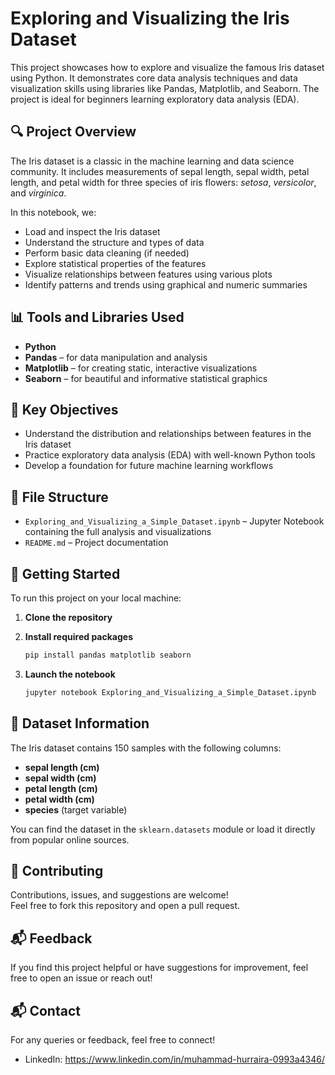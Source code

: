 
# Exploring and Visualizing the Iris Dataset

This project showcases how to explore and visualize the famous Iris dataset using Python. It demonstrates core data analysis techniques and data visualization skills using libraries like Pandas, Matplotlib, and Seaborn. The project is ideal for beginners learning exploratory data analysis (EDA).

## 🔍 Project Overview

The Iris dataset is a classic in the machine learning and data science community. It includes measurements of sepal length, sepal width, petal length, and petal width for three species of iris flowers: *setosa*, *versicolor*, and *virginica*.

In this notebook, we:

- Load and inspect the Iris dataset  
- Understand the structure and types of data  
- Perform basic data cleaning (if needed)  
- Explore statistical properties of the features  
- Visualize relationships between features using various plots  
- Identify patterns and trends using graphical and numeric summaries  

## 📊 Tools and Libraries Used

- **Python**
- **Pandas** – for data manipulation and analysis  
- **Matplotlib** – for creating static, interactive visualizations  
- **Seaborn** – for beautiful and informative statistical graphics  

## 🎯 Key Objectives

- Understand the distribution and relationships between features in the Iris dataset  
- Practice exploratory data analysis (EDA) with well-known Python tools  
- Develop a foundation for future machine learning workflows  

## 📁 File Structure

- `Exploring_and_Visualizing_a_Simple_Dataset.ipynb` – Jupyter Notebook containing the full analysis and visualizations  
- `README.md` – Project documentation  

## 🚀 Getting Started

To run this project on your local machine:

1. **Clone the repository**

2. **Install required packages**

   ```bash
   pip install pandas matplotlib seaborn
   ```

3. **Launch the notebook**

   ```bash
   jupyter notebook Exploring_and_Visualizing_a_Simple_Dataset.ipynb
   ```

## 📌 Dataset Information

The Iris dataset contains 150 samples with the following columns:

- **sepal length (cm)**
- **sepal width (cm)**
- **petal length (cm)**
- **petal width (cm)**
- **species** (target variable)

You can find the dataset in the `sklearn.datasets` module or load it directly from popular online sources.

## 🙌 Contributing

Contributions, issues, and suggestions are welcome!  
Feel free to fork this repository and open a pull request.

## 📬 Feedback

If you find this project helpful or have suggestions for improvement, feel free to open an issue or reach out!

## 📬 Contact

For any queries or feedback, feel free to connect!
- LinkedIn: https://www.linkedin.com/in/muhammad-hurraira-0993a4346/
